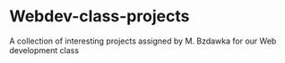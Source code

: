 # Webdev-class-projects
A collection of interesting projects assigned by M. Bzdawka for our Web development class

